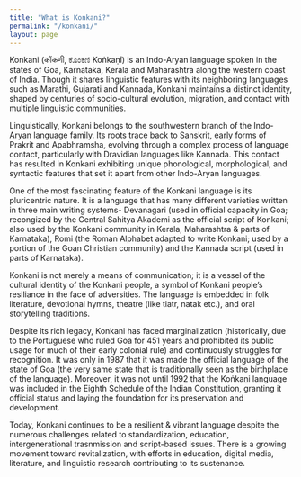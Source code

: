 ```yaml
---
title: "What is Konkani?"
permalink: "/konkani/"
layout: page
---
```


Konkani (कोंकणी, ಕೊಂಕಣಿ Koṅkaṇī) is an Indo-Aryan language spoken in the states of Goa, Karnataka, Kerala and Maharashtra along the western coast of India. Though it shares linguistic features with its neighboring languages such as Marathi, Gujarati and Kannada, Konkani maintains a distinct identity, shaped by centuries of socio-cultural evolution, migration, and contact with multiple linguistic communities.

Linguistically, Konkani belongs to the southwestern branch of the Indo-Aryan language family. Its roots trace back to Sanskrit, early forms of Prakrit and Apabhramsha, evolving through a complex process of language contact, particularly with Dravidian languages like Kannada. This contact has resulted in Konkani exhibiting unique phonological, morphological, and syntactic features that set it apart from other Indo-Aryan languages.

One of the most fascinating feature of the Konkani language is its pluricentric nature. It is a language that has many different varieties written in three main writing systems- Devanagari (used in official capacity in Goa; recongized by the Central Sahitya Akademi as the official script of Konkani; also used by the Konkani community in Kerala, Maharashtra & parts of Karnataka), Romi (the Roman Alphabet adapted to write Konkani; used by a portion of the Goan Christian community) and the Kannada script (used in parts of Karnataka). 

Konkani is not merely a means of communication; it is a vessel of the cultural identity of the Konkani people, a symbol of Konkani people’s resiliance in the face of adversities. The language is embedded in folk literature, devotional hymns, theatre (like tiatr, natak etc.), and oral storytelling traditions.

Despite its rich legacy, Konkani has faced marginalization (historically, due to the Portuguese who ruled Goa for 451 years and prohibited its public usage for much of their early colonial rule) and continuously struggles for recognition. It was only in 1987 that it was made the official language of the state of Goa (the very same state that is traditionally seen as the birthplace of the language). Moreover, it was not until 1992 that the Koṅkaṇi language was included in the Eighth Schedule of the Indian Constitution, granting it official status and laying the foundation for its preservation and development.

Today, Konkani continues to be a resilient & vibrant language despite the numerous challenges related to standardization, education, intergenerational trasnmission and script-based issues. There is a growing movement toward revitalization, with efforts in education, digital media, literature, and linguistic research contributing to its sustenance.
